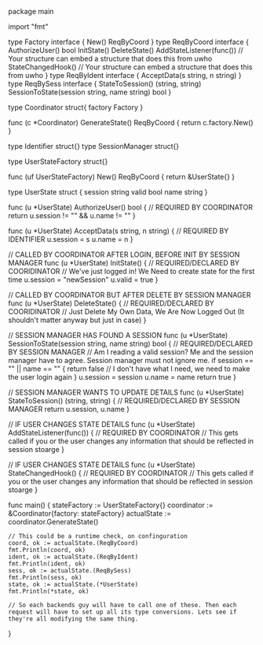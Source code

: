 package main

import "fmt"

type Factory interface {
	New() ReqByCoord
}
type ReqByCoord interface {
	AuthorizeUser() bool
	InitState()
	DeleteState()
	AddStateListener(func()) // Your structure can embed a structure that does this	from uwho
	StateChangedHook()       // Your structure can embed a structure that does this from uwho
}
type ReqByIdent interface {
	AcceptData(s string, n string)
}
type ReqBySess interface {
	StateToSession() (string, string)
	SessionToState(session string, name string) bool
}

type Coordinator struct{ factory Factory }

func (c *Coordinator) GenerateState() ReqByCoord {
	return c.factory.New()
}

type Identifier struct{}
type SessionManager struct{}

type UserStateFactory struct{}

func (uf UserStateFactory) New() ReqByCoord {
	return &UserState{}
}

type UserState struct {
	session string
	valid   bool
	name    string
}

func (u *UserState) AuthorizeUser() bool { // REQUIRED BY COORDINATOR
	return u.session != "" && u.name != ""
}

func (u *UserState) AcceptData(s string, n string) { // REQUIRED BY IDENTIFIER
	u.session = s
	u.name = n
}

// CALLED BY COORDINATOR AFTER LOGIN, BEFORE INIT BY SESSION MANAGER
func (u *UserState) InitState() { // REQUIRED/DECLARED BY COORIDINATOR
	// We've just logged in! We Need to create state for the first time
	u.session = "newSession"
	u.valid = true
}

// CALLED BY COORDINATOR BUT AFTER DELETE BY SESSION MANAGER
func (u *UserState) DeleteState() { // REQUIRED/DECLARED BY COORIDINATOR
	// Just Delete My Own Data, We Are Now Logged Out (It shouldn't matter anyway but just in case)
}

// SESSION MANAGER HAS FOUND A SESSION
func (u *UserState) SessionToState(session string, name string) bool { // REQUIRED/DECLARED BY SESSION MANAGER
	// Am I reading a valid session? Me and the session manager have to agree. Session manager must not ignore me.
	if session == "" || name == "" {
		return false // I don't have what I need, we need to make the user login again
	}
	u.session = session
	u.name = name
	return true
}

// SESSION MANAGER WANTS TO UPDATE DETAILS
func (u *UserState) StateToSession() (string, string) { // REQUIRED/DECLARED BY SESSION MANAGER
	return u.session, u.name
}

// IF USER CHANGES STATE DETAILS
func (u *UserState) AddStateListener(func()) { // REQUIRED BY COORDINATOR
	// This gets called if you or the user changes any information that should be reflected in session stoarge
}

// IF USER CHANGES STATE DETAILS
func (u *UserState) StateChangedHook() { // REQUIRED BY COORDINATOR
	// This gets called if you or the user changes any information that should be reflected in session stoarge
}

func main() {
	stateFactory := UserStateFactory{}
	coordinator := &Coordinator{factory: stateFactory}
	actualState := coordinator.GenerateState()

	// This could be a runtime check, on confinguration
	coord, ok := actualState.(ReqByCoord)
	fmt.Println(coord, ok)
	ident, ok := actualState.(ReqByIdent)
	fmt.Println(ident, ok)
	sess, ok := actualState.(ReqBySess)
	fmt.Println(sess, ok)
	state, ok := actualState.(*UserState)
	fmt.Println(*state, ok)
	
	// So each backends guy will have to call one of these. Then each request will have to set up all its type conversions. Lets see if they're all modifying the same thing.
}


